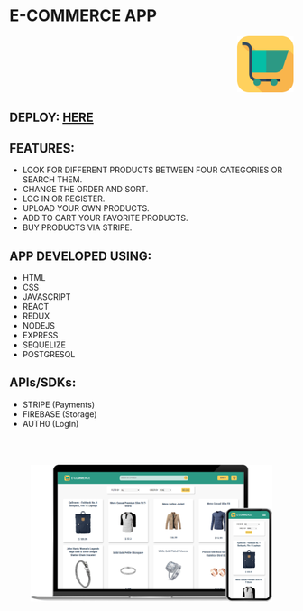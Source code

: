 # E-COMMERCE APP

<p align="right">
  <img height="100" src="./logo.png" />
</p>

## DEPLOY: <a href="https://e-commerce-app-jiq999.vercel.app/" target='_blank'>HERE</a>

## FEATURES:

- LOOK FOR DIFFERENT PRODUCTS BETWEEN FOUR CATEGORIES OR SEARCH THEM.
- CHANGE THE ORDER AND SORT.
- LOG IN OR REGISTER.
- UPLOAD YOUR OWN PRODUCTS.
- ADD TO CART YOUR FAVORITE PRODUCTS.
- BUY PRODUCTS VIA STRIPE.

## APP DEVELOPED USING:

- HTML
- CSS
- JAVASCRIPT
- REACT
- REDUX
- NODEJS
- EXPRESS
- SEQUELIZE
- POSTGRESQL

## APIs/SDKs:

- STRIPE (Payments)
- FIREBASE (Storage)
- AUTH0 (LogIn)

<p style="padding-top: 50px" align="center">
  <img width="85%" src="./desktop-mobile-bg.png" />
</p>